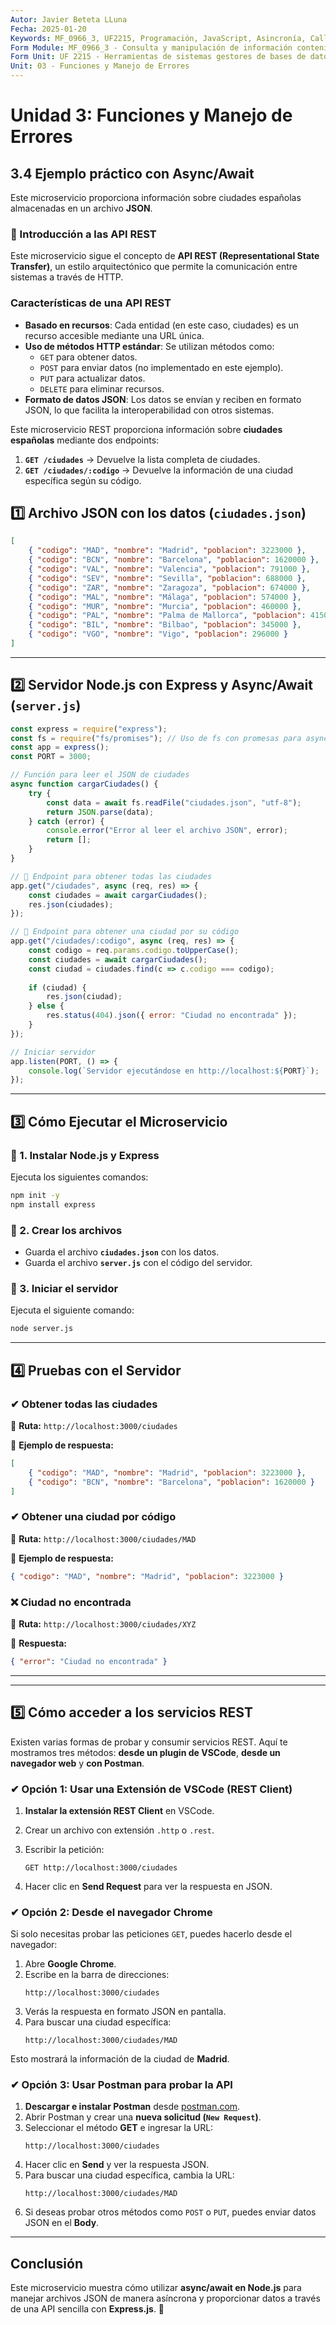 ```yaml
---
Autor: Javier Beteta LLuna
Fecha: 2025-01-20
Keywords: MF_0966_3, UF2215, Programación, JavaScript, Asincronía, Callbacks, Promesas, Async/Await
Form Module: MF_0966_3 - Consulta y manipulación de información contenida en gestores de datos
Form Unit: UF 2215 - Herramientas de sistemas gestores de bases de datos. Pasarelas y medios de conexión
Unit: 03 - Funciones y Manejo de Errores
---
```


# **Unidad 3: Funciones y Manejo de Errores**

## **3.4 Ejemplo práctico con Async/Await**

Este microservicio proporciona información sobre ciudades españolas almacenadas en un archivo **JSON**.

### **📌 Introducción a las API REST**

Este microservicio sigue el concepto de **API REST (Representational State Transfer)**, un estilo arquitectónico que permite la comunicación entre sistemas a través de HTTP. 

### **Características de una API REST**
- **Basado en recursos**: Cada entidad (en este caso, ciudades) es un recurso accesible mediante una URL única.
- **Uso de métodos HTTP estándar**: Se utilizan métodos como:
  - `GET` para obtener datos.
  - `POST` para enviar datos (no implementado en este ejemplo).
  - `PUT` para actualizar datos.
  - `DELETE` para eliminar recursos.
- **Formato de datos JSON**: Los datos se envían y reciben en formato JSON, lo que facilita la interoperabilidad con otros sistemas.

Este microservicio REST proporciona información sobre **ciudades españolas** mediante dos endpoints:

1. **`GET /ciudades`** → Devuelve la lista completa de ciudades.
2. **`GET /ciudades/:codigo`** → Devuelve la información de una ciudad específica según su código.

## **1️⃣ Archivo JSON con los datos (`ciudades.json`)**

```json linenums="1" title="ciudades.json"
[
    { "codigo": "MAD", "nombre": "Madrid", "poblacion": 3223000 },
    { "codigo": "BCN", "nombre": "Barcelona", "poblacion": 1620000 },
    { "codigo": "VAL", "nombre": "Valencia", "poblacion": 791000 },
    { "codigo": "SEV", "nombre": "Sevilla", "poblacion": 688000 },
    { "codigo": "ZAR", "nombre": "Zaragoza", "poblacion": 674000 },
    { "codigo": "MAL", "nombre": "Málaga", "poblacion": 574000 },
    { "codigo": "MUR", "nombre": "Murcia", "poblacion": 460000 },
    { "codigo": "PAL", "nombre": "Palma de Mallorca", "poblacion": 415000 },
    { "codigo": "BIL", "nombre": "Bilbao", "poblacion": 345000 },
    { "codigo": "VGO", "nombre": "Vigo", "poblacion": 296000 }
]
```

---

## **2️⃣ Servidor Node.js con Express y Async/Await (`server.js`)**

```javascript linenums="1" title="server.js"
const express = require("express");
const fs = require("fs/promises"); // Uso de fs con promesas para async/await
const app = express();
const PORT = 3000;

// Función para leer el JSON de ciudades
async function cargarCiudades() {
    try {
        const data = await fs.readFile("ciudades.json", "utf-8");
        return JSON.parse(data);
    } catch (error) {
        console.error("Error al leer el archivo JSON", error);
        return [];
    }
}

// 📌 Endpoint para obtener todas las ciudades
app.get("/ciudades", async (req, res) => {
    const ciudades = await cargarCiudades();
    res.json(ciudades);
});

// 📌 Endpoint para obtener una ciudad por su código
app.get("/ciudades/:codigo", async (req, res) => {
    const codigo = req.params.codigo.toUpperCase();
    const ciudades = await cargarCiudades();
    const ciudad = ciudades.find(c => c.codigo === codigo);
    
    if (ciudad) {
        res.json(ciudad);
    } else {
        res.status(404).json({ error: "Ciudad no encontrada" });
    }
});

// Iniciar servidor
app.listen(PORT, () => {
    console.log(`Servidor ejecutándose en http://localhost:${PORT}`);
});
```

---

## **3️⃣ Cómo Ejecutar el Microservicio**

### **📌 1. Instalar Node.js y Express**
Ejecuta los siguientes comandos:
```sh
npm init -y
npm install express
```

### **📌 2. Crear los archivos**
- Guarda el archivo **`ciudades.json`** con los datos.
- Guarda el archivo **`server.js`** con el código del servidor.

### **📌 3. Iniciar el servidor**
Ejecuta el siguiente comando:
```sh
node server.js
```

---

## **4️⃣ Pruebas con el Servidor**

### **✔ Obtener todas las ciudades**
📌 **Ruta:** `http://localhost:3000/ciudades`

📌 **Ejemplo de respuesta:**
```json
[
    { "codigo": "MAD", "nombre": "Madrid", "poblacion": 3223000 },
    { "codigo": "BCN", "nombre": "Barcelona", "poblacion": 1620000 }
]
```

### **✔ Obtener una ciudad por código**
📌 **Ruta:** `http://localhost:3000/ciudades/MAD`

📌 **Ejemplo de respuesta:**
```json
{ "codigo": "MAD", "nombre": "Madrid", "poblacion": 3223000 }
```

### **❌ Ciudad no encontrada**
📌 **Ruta:** `http://localhost:3000/ciudades/XYZ`

📌 **Respuesta:**
```json
{ "error": "Ciudad no encontrada" }
```

---

---

## **5️⃣ Cómo acceder a los servicios REST**

Existen varias formas de probar y consumir servicios REST. Aquí te mostramos tres métodos: **desde un plugin de VSCode**, **desde un navegador web** y **con Postman**.

### **✔ Opción 1: Usar una Extensión de VSCode (REST Client)**

1. **Instalar la extensión REST Client** en VSCode.
2. Crear un archivo con extensión `.http` o `.rest`.
3. Escribir la petición:

   ```http
   GET http://localhost:3000/ciudades
   ```

4. Hacer clic en **Send Request** para ver la respuesta en JSON.

### **✔ Opción 2: Desde el navegador Chrome**

Si solo necesitas probar las peticiones `GET`, puedes hacerlo desde el navegador:

1. Abre **Google Chrome**.
2. Escribe en la barra de direcciones:
   ```
   http://localhost:3000/ciudades
   ```
3. Verás la respuesta en formato JSON en pantalla.
4. Para buscar una ciudad específica:
   ```
   http://localhost:3000/ciudades/MAD
   ```

Esto mostrará la información de la ciudad de **Madrid**.

### **✔ Opción 3: Usar Postman para probar la API**

1. **Descargar e instalar Postman** desde [postman.com](https://www.postman.com/).
2. Abrir Postman y crear una **nueva solicitud (`New Request`)**.
3. Seleccionar el método **GET** e ingresar la URL:
   ```
   http://localhost:3000/ciudades
   ```
4. Hacer clic en **Send** y ver la respuesta JSON.
5. Para buscar una ciudad específica, cambia la URL:
   ```
   http://localhost:3000/ciudades/MAD
   ```
6. Si deseas probar otros métodos como `POST` o `PUT`, puedes enviar datos JSON en el **Body**.

---


## **Conclusión**
Este microservicio muestra cómo utilizar **async/await en Node.js** para manejar archivos JSON de manera asíncrona y proporcionar datos a través de una API sencilla con **Express.js**. 🚀
